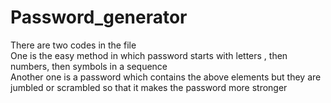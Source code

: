 # Password_generator
There are two codes in the file<br>
One is the easy method in which password starts with letters , then numbers, then symbols in a sequence<br>
Another one is a password which contains the above elements but they are jumbled or scrambled so that it makes the password more stronger
